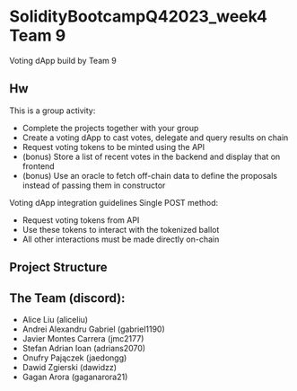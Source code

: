 
# SolidityBootcampQ42023_week4 Team 9

Voting dApp build by Team 9

## Hw
This is a group activity:

- Complete the projects together with your group
- Create a voting dApp to cast votes, delegate and query results on chain
- Request voting tokens to be minted using the API
- (bonus) Store a list of recent votes in the backend and display that on frontend
- (bonus) Use an oracle to fetch off-chain data to define the proposals instead of passing them in constructor

Voting dApp integration guidelines
Single POST method:
- Request voting tokens from API
- Use these tokens to interact with the tokenized ballot
- All other interactions must be made directly on-chain

## Project Structure


## The Team (discord):
- Alice Liu (aliceliu)
- Andrei Alexandru Gabriel (gabriel1190)
- Javier Montes Carrera (jmc2177)
- Stefan Adrian Ioan (adrians2070)
- Onufry Pajączek (jaedongg)
- Dawid Zgierski (dawidzz)
- Gagan Arora (gaganarora21)
